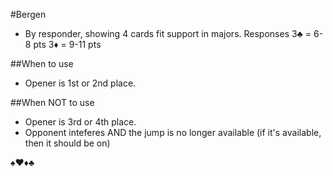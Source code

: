 #Bergen
- By responder, showing 4 cards fit support in majors.
Responses 
3♣ = 6-8 pts
3♦ = 9-11 pts

##When to use
- Opener is 1st or 2nd place.

##When NOT to use
- Opener is 3rd or 4th place.
- Opponent inteferes AND the jump is no longer available (if it's available, then it should be on)

♠♥♦♣

